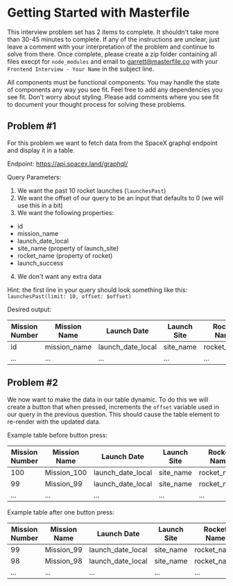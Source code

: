 # Getting Started with Masterfile

This interview problem set has 2 items to complete. It shouldn't take more than 30-45 minutes to complete. If any of the instructions are unclear, just leave a comment with your interpretation of the problem and continue to solve from there. Once complete, please create a zip folder containing all files execpt for `node_modules` and email to garrett@masterfile.co with your `Frontend Interview - Your Name` in the subject line.

All components must be functional components. You may handle the state of components any way you see fit. Feel free to add any dependencies you see fit. Don't worry about styling. Please add comments where you see fit to document your thought process for solving these problems.

## Problem #1

For this problem we want to fetch data from the SpaceX graphql endpoint and display it in a table.

Endpoint: https://api.spacex.land/graphql/

Query Parameters:

1. We want the past 10 rocket launches (`launchesPast`)
2. We want the offset of our query to be an input that defaults to 0 (we will use this in a bit)
3. We want the following properties:

- id
- mission_name
- launch_date_local
- site_name (property of launch_site)
- rocket_name (property of rocket)
- launch_success

4. We don't want any extra data

Hint:
the first line in your query should look something like this:
`launchesPast(limit: 10, offset: $offset)`

Desired output:

| Mission Number | Mission Name | Launch Date       | Launch Site | Rocket Name | Successful?    |
| -------------- | ------------ | ----------------- | ----------- | ----------- | -------------- |
| id             | mission_name | launch_date_local | site_name   | rocket_name | launch_success |
| ...            | ...          | ...               | ...         | ...         | ...            |

## Problem #2

We now want to make the data in our table dynamic. To do this we will create a button that when pressed, increments the `offset` variable used in our query in the previous question. This should cause the table element to re-render with the updated data.

Example table before button press:

| Mission Number | Mission Name | Launch Date       | Launch Site | Rocket Name | Successful?    |
| -------------- | ------------ | ----------------- | ----------- | ----------- | -------------- |
| 100            | Mission_100  | launch_date_local | site_name   | rocket_name | launch_success |
| 99             | Mission_99   | launch_date_local | site_name   | rocket_name | launch_success |
| ...            | ...          | ...               | ...         | ...         | ...            |

Example table after one button press:

| Mission Number | Mission Name | Launch Date       | Launch Site | Rocket Name | Successful?    |
| -------------- | ------------ | ----------------- | ----------- | ----------- | -------------- |
| 99             | Mission_99   | launch_date_local | site_name   | rocket_name | launch_success |
| 98             | Mission_98   | launch_date_local | site_name   | rocket_name | launch_success |
| ...            | ...          | ...               | ...         | ...         | ...            |
